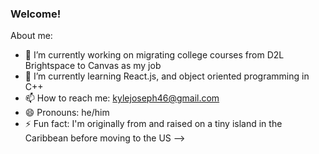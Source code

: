 ### Welcome!

About me: 

- 🔭 I’m currently working on migrating college courses from D2L Brightspace to Canvas as my job
- 🌱 I’m currently learning React.js, and object oriented programming in C++
- 📫 How to reach me: kylejoseph46@gmail.com
- 😄 Pronouns: he/him
- ⚡ Fun fact: I'm originally from and raised on a tiny island in the Caribbean before moving to the US
-->
